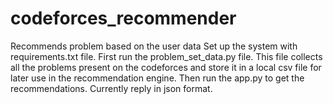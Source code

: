 # codeforces_recommender
Recommends problem based on the user data
Set up the system with requirements.txt file.
First run the problem_set_data.py file. This file collects all the problems present on the codeforces and store it in a local csv file for later use in the recommendation engine.
Then run the app.py to get the recommendations.
Currently reply in json format.
